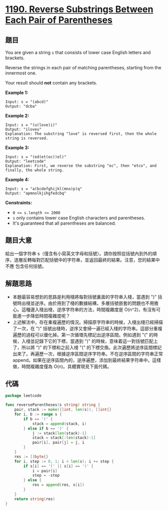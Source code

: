 # [1190. Reverse Substrings Between Each Pair of Parentheses](https://leetcode.com/problems/reverse-substrings-between-each-pair-of-parentheses/)


## 題目

You are given a string `s` that consists of lower case English letters and brackets.

Reverse the strings in each pair of matching parentheses, starting from the innermost one.

Your result should **not** contain any brackets.

**Example 1:**

```
Input: s = "(abcd)"
Output: "dcba"
```

**Example 2:**

```
Input: s = "(u(love)i)"
Output: "iloveu"
Explanation: The substring "love" is reversed first, then the whole string is reversed.
```

**Example 3:**

```
Input: s = "(ed(et(oc))el)"
Output: "leetcode"
Explanation: First, we reverse the substring "oc", then "etco", and finally, the whole string.
```

**Example 4:**

```
Input: s = "a(bcdefghijkl(mno)p)q"
Output: "apmnolkjihgfedcbq"
```

**Constraints:**

- `0 <= s.length <= 2000`
- `s` only contains lower case English characters and parentheses.
- It's guaranteed that all parentheses are balanced.

## 題目大意

給出一個字符串 s（僅含有小寫英文字母和括號）。請你按照從括號內到外的順序，逐層反轉每對匹配括號中的字符串，並返回最終的結果。注意，您的結果中 不應 包含任何括號。

## 解題思路

- 本題最容易想到的思路是利用棧將每對括號裏面的字符串入棧，當遇到 ")" 括號時出棧並逆序。由於用到了棧的數據結構，多層括號嵌套的問題也不用擔心。這種邊入棧出棧，逆序字符串的方法，時間複雜度是 O(n^2)，有沒有可能進一步降低時間複雜度呢？
- 上述解法中，存在重複遍歷的情況。掃描原字符串的時候，入棧出棧已經掃描了一次，在 ")" 括號出棧時，逆序又會掃一遍已經入棧的字符串。這部分重複遍歷的過程可以優化掉。第一次循環先標記出逆序區間。例如遇到 "(" 的時候，入棧並記錄下它的下標，當遇到 ")" 的時候，意味着這一對括號匹配上了，所以將 ")" 的下標和之前入棧 "(" 的下標交換。此次遍歷將逆序區間標記出來了。再遍歷一次，根據逆序區間逆序字符串。不在逆序區間的字符串正常 append。如果在逆序區間內的，逆序遍歷，添加到最終結果字符串中。這樣做，時間複雜度僅為 O(n)。具體實現見下面代碼。

## 代碼

```go
package leetcode

func reverseParentheses(s string) string {
	pair, stack := make([]int, len(s)), []int{}
	for i, b := range s {
		if b == '(' {
			stack = append(stack, i)
		} else if b == ')' {
			j := stack[len(stack)-1]
			stack = stack[:len(stack)-1]
			pair[i], pair[j] = j, i
		}
	}
	res := []byte{}
	for i, step := 0, 1; i < len(s); i += step {
		if s[i] == '(' || s[i] == ')' {
			i = pair[i]
			step = -step
		} else {
			res = append(res, s[i])
		}
	}
	return string(res)
}
```